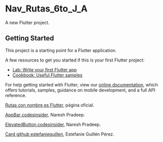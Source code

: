 # Nav_Rutas_6to_J_A

A new Flutter project.

## Getting Started

This project is a starting point for a Flutter application.

A few resources to get you started if this is your first Flutter project:

- [Lab: Write your first Flutter app](https://flutter.dev/docs/get-started/codelab)
- [Cookbook: Useful Flutter samples](https://flutter.dev/docs/cookbook)

For help getting started with Flutter, view our
[online documentation](https://flutter.dev/docs), which offers tutorials,
samples, guidance on mobile development, and a full API reference.

[Rutas con nombre es Flutter](https://docs.flutter.dev/cookbook/navigation/named-routes), página oficial.

[AppBar codesinsider](https://codesinsider.com/flutter-appbar-example-tutorial/), Naresh Pradeep.

[ElevatedButton codesinsider](https://codesinsider.com/flutter-elevatedbutton-example/), Naresh Pradeep.

[Card github estefanieguillen](https://gist.github.com/estefanieguillen/4d196a91fc0545ee70185049beee458d), Estefanie Guillén Pérez.